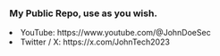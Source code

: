 <h3>My Public Repo, use as you wish.</h3>

<li>YouTube: https://www.youtube.com/@JohnDoeSec</li>
<li>Twitter / X: https://x.com/JohnTech2023</li>
